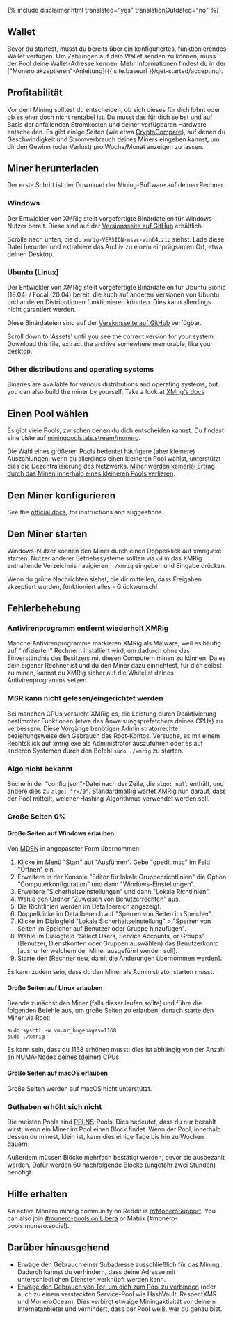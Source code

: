 {% include disclaimer.html translated="yes" translationOutdated="no" %}

## Wallet

Bevor du startest, musst du bereits über ein konfiguriertes,
funktionierendes Wallet verfügen. Um Zahlungen auf dein Wallet senden zu
können, muss der Pool deine Wallet-Adresse kennen. Mehr Informationen
findest du in der ["Monero akzeptieren"-Anleitung]({{ site.baseurl
}}/get-started/accepting).

##  Profitabilität

Vor dem Mining solltest du entscheiden, ob sich dieses für dich lohnt oder
ob es eher doch nicht rentabel ist. Du musst das für dich selbst und auf
Basis der anfallenden Stromkosten und deiner verfügbaren Hardware
entscheiden. Es gibt einige Seiten (wie etwa
[CryptoCompare](https://www.cryptocompare.com/mining/calculator/xmr)), auf
denen du Geschwindigkeit und Stromverbrauch deines Miners eingeben kannst,
um dir den Gewinn (oder Verlust) pro Woche/Monat anzeigen zu lassen.

##  Miner herunterladen

Der erste Schritt ist der Download der Mining-Software auf deinen Rechner.

###  Windows

Der Entwickler von XMRig stellt vorgefertigte Binärdateien für
Windows-Nutzer bereit. Diese sind auf der [Versionsseite auf
GitHub](https://github.com/xmrig/xmrig/releases/latest) erhältlich.

Scrolle nach unten, bis du `xmrig-VERSION-msvc-win64.zip` siehst. Lade diese
Datei herunter und extrahiere das Archiv zu einem einprägsamen Ort, etwa
deinen Desktop.

###  Ubuntu (Linux)

Der Entwickler von XMRig stellt vorgefertigte Binärdateien für Ubuntu Bionic
(18.04) / Focal (20.04) bereit, die auch auf anderen Versionen von Ubuntu
und anderen Distributionen funktionieren könnten. Dies kann allerdings nicht
garantiert werden.

Diese Binärdateien sind auf der [Versionsseite auf
GitHub](https://github.com/xmrig/xmrig/releases/latest) verfügbar.

Scroll down to 'Assets' until you see the correct version for your
system. Download this file, extract the archive somewhere memorable, like
your desktop.

### Other distributions and operating systems

Binaries are available for various distributions and operating systems, but
you can also build the miner by yourself. Take a look at [XMrig's
docs](https://xmrig.com/docs/miner)

##  Einen Pool wählen

Es gibt viele Pools, zwischen denen du dich entscheiden kannst. Du findest
eine Liste auf
[miningpoolstats.stream/monero](https://miningpoolstats.stream/monero).

Die Wahl eines größeren Pools bedeutet häufigere (aber kleinere)
Auszahlungen; wenn du allerdings einen kleineren Pool wählst, unterstützt
dies die Dezentralisierung des Netzwerks. [Miner werden keinerlei Ertrag
durch das Minen innerhalb eines kleineren Pools
verlieren](https://redd.it/g6uh2l).

## Den Miner konfigurieren

See the [official docs](https://xmrig.com/docs/miner/config), for
instructions and suggestions.

## Den Miner starten

Windows-Nutzer können den Miner durch einen Doppelklick auf xmrig.exe
starten. Nutzer anderer Betriebssysteme sollten via `cd` in das XMRig
enthaltende Verzeichnis navigieren, `./xmrig` eingeben und Eingabe drücken.

Wenn du grüne Nachrichten siehst, die dir mitteilen, dass Freigaben
akzeptiert wurden, funktioniert alles - Glückwunsch!

## Fehlerbehebung

### Antivirenprogramm entfernt wiederholt XMRig

Manche Antivirenprogramme markieren XMRig als Malware, weil es häufig auf
"infizierten" Rechnern installiert wird, um dadurch ohne das Einverständnis
des Besitzers mit diesen Computern minen zu können. Da es dein eigener
Rechner ist und du den Miner dazu einrichtest, für dich selbst zu minen,
kannst du XMRig sicher auf die Whitelist deines Antivirenprogramms setzen.

### MSR kann nicht gelesen/eingerichtet werden

Bei manchen CPUs versucht XMRig es, die Leistung durch Deaktivierung
bestimmter Funktionen (etwa des Anweisungsprefetchers deines CPUs) zu
verbessern. Diese Vorgänge benötigen Administratorrechte beziehungsweise den
Gebrauch des Root-Kontos. Versuche, es mit einem Rechtsklick auf xmrig.exe
als Administrator auszuführen oder es auf anderen Systemen durch den Befehl
`sudo ./xmrig` zu starten.

### Algo nicht bekannt

Suche in der "config.json"-Datei nach der Zeile, die `algo: null` enthält,
und ändere dies zu `algo: "rx/0"`. Standardmäßig wartet XMRig nun darauf,
dass der Pool mitteilt, welcher Hashing-Algorithmus verwendet werden soll.

### Große Seiten 0%

#### Große Seiten auf Windows erlauben

Von
[MDSN](https://docs.microsoft.com/de-de/sql/database-engine/configure-windows/enable-the-lock-pages-in-memory-option-windows?view=sql-server-ver15)
in angepasster Form übernommen:

1. Klicke im Menü "Start" auf "Ausführen". Gebe "gpedit.msc" im Feld
   "Öffnen" ein.
2. Erweitere in der Konsole "Editor für lokale Gruppenrichtlinien" die
   Option "Computerkonfiguration" und dann "Windows-Einstellungen".
3. Erweitere "Sicherheitseinstellungen" und dann "Lokale Richtlinien".
4. Wähle den Ordner "Zuweisen von Benutzerrechten" aus.
5. Die Richtlinien werden im Detailbereich angezeigt.
6. Doppelklicke im Detailbereich auf "Sperren von Seiten im Speicher".
7. Klicke im Dialogfeld "Lokale Sicherheitseinstellung" > "Sperren von
   Seiten im Speicher auf Benutzer oder Gruppe hinzufügen".
8. Wähle im Dialogfeld "Select Users, Service Accounts, or Groups"
   (Benutzer, Dienstkonten oder Gruppen auswählen) das Benutzerkonto [aus,
   unter welchem der Miner ausgeführt werden soll].
9. Starte den [Rechner neu, damit die Änderungen übernommen werden].

Es kann zudem sein, dass du den Miner als Administrator starten musst.

#### Große Seiten auf Linux erlauben

Beende zunächst den Miner (falls dieser laufen sollte) und führe die
folgenden Befehle aus, um große Seiten zu erlauben; danach starte den Miner
via Root:

	sudo sysctl -w vm.nr_hugepages=1168
	sudo ./xmrig

Es kann sein, dass du 1168 erhöhen musst; dies ist abhängig von der Anzahl
an NUMA-Nodes deines (deiner) CPUs.

#### Große Seiten auf macOS erlauben

Große Seiten werden auf macOS nicht unterstützt.

### Guthaben erhöht sich nicht

Die meisten Pools sind <abbr title="Pay Per Last N Shares">PPLNS</abbr>-Pools. Dies bedeutet, dass du nur bezahlt wirst, wenn ein Miner im Pool einen Block findet. Wenn der Pool, innerhalb dessen du minest, klein ist, kann dies einige Tage bis hin zu Wochen dauern.

Außerdem müssen Blöcke mehrfach bestätigt werden, bevor sie ausbezahlt
werden. Dafür werden 60 nachfolgende Blöcke (ungefähr zwei Stunden)
benötigt.

## Hilfe erhalten

An active Monero mining community on Reddit is
[/r/MoneroSupport](https://www.reddit.com/r/MoneroSupport/). You can also
join [#monero-pools on
Libera](https://web.libera.chat/?channel=#monero-pools) or Matrix
(#monero-pools:monero.social).

## Darüber hinausgehend

* Erwäge den Gebrauch einer Subadresse ausschließlich für das
  Mining. Dadurch kannst du verhindern, dass deine Adresse mit
  unterschiedlichen Diensten verknüpft werden kann.
* [Erwäge den Gebrauch von Tor, um dich zum Pool zu
  verbinden](https://xmrig.com/docs/miner/tor) (oder auch zu einem
  versteckten Service-Pool wie HashVault, RespectXMR und MoneroOcean). Dies
  verbirgt etwaige Miningaktivität vor deinem Internetanbieter und
  verhindert, dass der Pool weiß, wer du genau bist.
